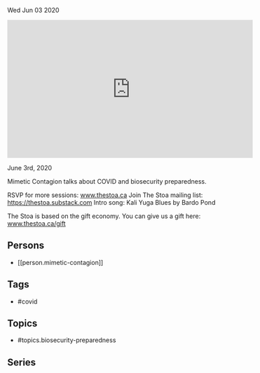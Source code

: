 



Wed Jun 03 2020

<iframe width="560" height="315" src="https://www.youtube.com/embed/LzcaBVq7hZU" title="COVID and Biosecurity Preparedness w/ Mimetic Contagion" frameborder="0" allow="accelerometer; autoplay; clipboard-write; encrypted-media; gyroscope; picture-in-picture" allowfullscreen ></iframe>

June 3rd, 2020

Mimetic Contagion talks about COVID and biosecurity preparedness.

RSVP for more sessions: www.thestoa.ca
Join The Stoa mailing list: https://thestoa.substack.com
Intro song: Kali Yuga Blues by Bardo Pond

The Stoa is based on the gift economy. You can give us a gift here: www.thestoa.ca/gift

## Persons

- [[person.mimetic-contagion]]

## Tags

- #covid

## Topics

- #topics.biosecurity-preparedness

## Series



